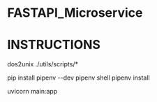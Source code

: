 # FASTAPI_Microservice

# INSTRUCTIONS

dos2unix ./utils/scripts/*

pip install pipenv --dev
pipenv shell
pipenv install

uvicorn main:app
